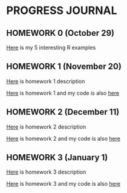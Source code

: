 # PROGRESS JOURNAL
## HOMEWORK 0 (October 29)

[Here](files/example_homework_0.html) is my 5 interesting R examples

## HOMEWORK 1 (November 20)
[Here](files/IE582_Fall20_Homework1.pdf) is homework 1 description

[Here](files/IE582_HW1.html) is homework 1 and my code is also [here](files/IE582_HW1.Rmd)

## HOMEWORK 2 (December 11)
[Here](files/IE582_Fall20_Homework2.pdf) is homework 2 description

[Here](files/IE582_HW2.html) is homework 2 and my code is also [here](files/IE582_HW2.Rmd)

## HOMEWORK 3 (January 1)
[Here](files/IE582_Fall2020_Homework3.pdf) is homework 3 description

[Here](files/IE582_HW3.html) is homework 3 and my code is also [here](files/IE582_HW3.Rmd)
 
